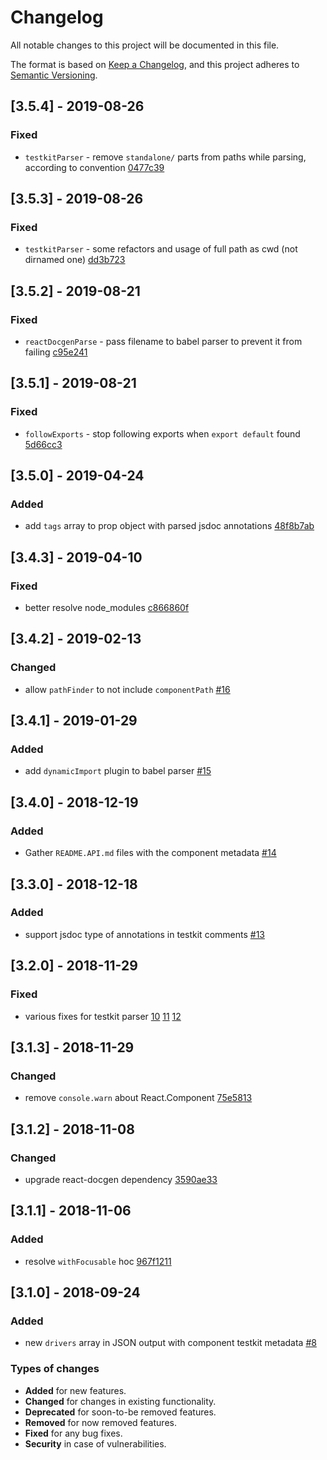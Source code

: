 # Changelog
All notable changes to this project will be documented in this file.

The format is based on [Keep a Changelog](https://keepachangelog.com/en/1.0.0/),
and this project adheres to [Semantic Versioning](https://semver.org/spec/v2.0.0.html).


## [3.5.4] - 2019-08-26
### Fixed
- `testkitParser` - remove `standalone/` parts from paths while parsing, according to convention [0477c39](https://github.com/wix/react-autodocs-utils/commit/0477c39)


## [3.5.3] - 2019-08-26
### Fixed
- `testkitParser` - some refactors and usage of full path as cwd (not dirnamed one) [dd3b723](https://github.com/wix/react-autodocs-utils/commit/dd3b723b71ea38fb5cbd8ae1ad3847a63d765bbd)

## [3.5.2] - 2019-08-21
### Fixed
- `reactDocgenParse` - pass filename to babel parser to prevent it from failing [c95e241](https://github.com/wix/react-autodocs-utils/commit/c95e241)

## [3.5.1] - 2019-08-21
### Fixed
- `followExports` - stop following exports when `export default` found [5d66cc3](https://github.com/wix/react-autodocs-utils/commit/5d66cc3458270cb1a634b7519f34b47a20101880)

## [3.5.0] - 2019-04-24
### Added
- add `tags` array to prop object with parsed jsdoc annotations [48f8b7ab](https://github.com/wix/react-autodocs-utils/commit/48f8b7abc2736efb454909f1ebc3f47f2acda9cf)

## [3.4.3] - 2019-04-10
### Fixed
- better resolve node_modules [c866860f](https://github.com/wix/react-autodocs-utils/commit/c866860f9bb96d1014a1d4679d51473267df8dce)

## [3.4.2] - 2019-02-13
### Changed
- allow  `pathFinder` to not include `componentPath` [#16](https://github.com/wix/react-autodocs-utils/pull/16)

## [3.4.1] - 2019-01-29
### Added
- add `dynamicImport` plugin to babel parser [#15](https://github.com/wix/react-autodocs-utils/pull/15)

## [3.4.0] - 2018-12-19
### Added
- Gather `README.API.md` files with the component metadata [#14](https://github.com/wix/react-autodocs-utils/pull/14)


## [3.3.0] - 2018-12-18
### Added
- support jsdoc type of annotations in testkit comments [#13](https://github.com/wix/react-autodocs-utils/pull/13)


## [3.2.0] - 2018-11-29
### Fixed
- various fixes for testkit parser
  [10](https://github.com/wix/react-autodocs-utils/pull/10)
  [11](https://github.com/wix/react-autodocs-utils/pull/11)
  [12](https://github.com/wix/react-autodocs-utils/pull/12)


## [3.1.3] - 2018-11-29
### Changed
- remove `console.warn` about React.Component [75e5813](https://github.com/wix/react-autodocs-utils/commit/75e58138b1b0722f8b317fcc169e261cd651466f)


## [3.1.2] - 2018-11-08
### Changed
- upgrade react-docgen dependency [3590ae33](https://github.com/wix/react-autodocs-utils/commit/3590ae332375074d3cfb322c5d536aa207151ab4)

## [3.1.1] - 2018-11-06
### Added
- resolve `withFocusable` hoc [967f1211](https://github.com/wix/react-autodocs-utils/commit/967f1211af5f9a46ae0736278886223eadb293df)


## [3.1.0] - 2018-09-24
### Added
- new `drivers` array in JSON output with component testkit metadata [#8](https://github.com/wix/react-autodocs-utils/pull/8)

### Types of changes
* **Added** for new features.
* **Changed** for changes in existing functionality.
* **Deprecated** for soon-to-be removed features.
* **Removed** for now removed features.
* **Fixed** for any bug fixes.
* **Security** in case of vulnerabilities.
